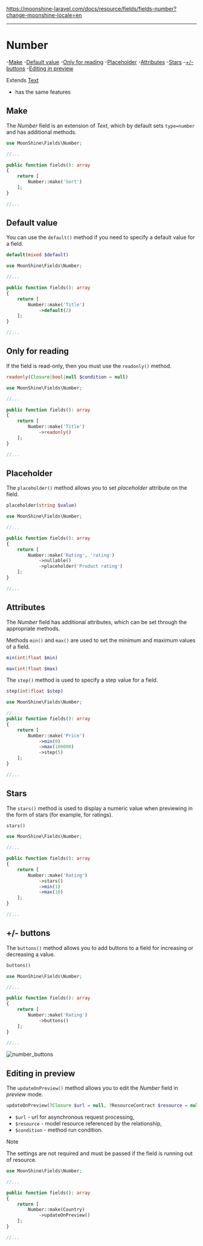 https://moonshine-laravel.com/docs/resource/fields/fields-number?change-moonshine-locale=en

------
# Number

-[Make](#make)
-[Default value](#default)
-[Only for reading](#readonly)
-[Placeholder](#placeholder)
-[Attributes](#attributes)
-[Stars](#stars)
-[+/-buttons](#buttons)
-[Editing in preview](#update-on-preview)

Extends [Text](https://moonshine-laravel.com/docs/resource/fields/fields-text)
* has the same features

<a name="make"></a>
## Make

The *Number* field is an extension of *Text*, which by default sets `type=number` and has additional methods.

```php
use MoonShine\Fields\Number;

//...

public function fields(): array
{
    return [
        Number::make('Sort')
    ];
}

//...
```

<a name="default"></a>
## Default value

You can use the `default()` method if you need to specify a default value for a field.

```php
default(mixed $default)
```

```php
use MoonShine\Fields\Number;

//...

public function fields(): array
{
    return [
        Number::make('Title')
            ->default(2)
    ];
}

//...
```

<a name="readonly"></a>
## Only for reading

If the field is read-only, then you must use the `readonly()` method.

```php
readonly(Closure|bool|null $condition = null)
```

```php
use MoonShine\Fields\Number;

//...

public function fields(): array
{
    return [
        Number::make('Title')
            ->readonly()
    ];
}

//...
```

<a name="placeholder"></a>
## Placeholder

The `placeholder()` method allows you to set *placeholder* attribute on the field.

```php
placeholder(string $value)
```

```php
use MoonShine\Fields\Number;

//...

public function fields(): array
{
    return [
        Number::make('Rating', 'rating')
            ->nullable()
            ->placeholder('Product rating')
    ];
}

//...
```

<a name="attributes"></a>
## Attributes

The *Number* field has additional attributes, which can be set through the appropriate methods.

Methods `min()` and `max()` are used to set the minimum and maximum values of a field.

```php
min(int|float $min)
```

```php
max(int|float $max)
```

The `step()` method is used to specify a step value for a field.

```php
step(int|float $step)
```
```php
use MoonShine\Fields\Number;

//...
public function fields(): array
{
    return [
        Number::make('Price')
            ->min(0)
            ->max(100000)
            ->step(5)
    ];
}

//...
```

<a name="stars"></a>
## Stars

The `stars()` method is used to display a numeric value when previewing in the form of stars (for example, for ratings).

```php
stars()
```
```php
use MoonShine\Fields\Number;

//...

public function fields(): array
{
    return [
        Number::make('Rating')
            ->stars()
            ->min(1)
            ->max(10)
    ];
}

//...
```

<a name="buttons"></a>
## +/- buttons

The `buttons()` method allows you to add buttons to a field for increasing or decreasing a value.

```php
buttons()
```

```php
use MoonShine\Fields\Number;

//...

public function fields(): array
{
    return [
        Number::make('Rating')
            ->buttons()
    ];
}

//...
```
![number_buttons](https://moonshine-laravel.com/screenshots/number_buttons.png)

<a name="update-on-preview"></a>
## Editing in preview

The `updateOnPreview()` method allows you to edit the *Number* field in *preview* mode.

```php
updateOnPreview(?Closure $url = null, ?ResourceContract $resource = null, mixed $condition = null)
```

- `$url` - url for asynchronous request processing,
- `$resource` - model resource referenced by the relationship,
- `$condition` - method run condition.

> [!NOTE]
> The settings are not required and must be passed if the field is running out of resource.

```php
use MoonShine\Fields\Number;

//...

public function fields(): array
{
    return [
        Number::make(Country)
            ->updateOnPreview()
    ];
}

//...
```
